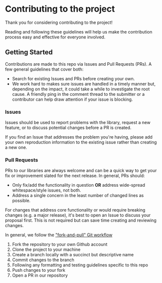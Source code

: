 # Contributing to the project

Thank you for considering contributing to the project!

Reading and following these guidelines will help us make the contribution process easy and effective for everyone involved.

## Getting Started

Contributions are made to this repo via Issues and Pull Requests (PRs). A few general guidelines that cover both:

- Search for existing Issues and PRs before creating your own.
- We work hard to makes sure issues are handled in a timely manner but, depending on the impact, it could take a while to investigate the root cause. A friendly ping in the comment thread to the submitter or a contributor can help draw attention if your issue is blocking.

### Issues

Issues should be used to report problems with the library, request a new feature, or to discuss potential changes before a PR is created.

If you find an Issue that addresses the problem you're having, please add your own reproduction information to the existing issue rather than creating a new one.

### Pull Requests

PRs to our libraries are always welcome and can be a quick way to get your fix or improvement slated for the next release. In general, PRs should:

- Only fix/add the functionality in question **OR** address wide-spread whitespace/style issues, not both.
- Address a single concern in the least number of changed lines as possible.

For changes that address core functionality or would require breaking changes (e.g. a major release), it's best to open an Issue to discuss your proposal first. This is not required but can save time creating and reviewing changes.

In general, we follow the ["fork-and-pull" Git workflow](https://github.com/susam/gitpr)

1. Fork the repository to your own Github account
2. Clone the project to your machine
3. Create a branch locally with a succinct but descriptive name
4. Commit changes to the branch
5. Following any formatting and testing guidelines specific to this repo
6. Push changes to your fork
7. Open a PR in our repository